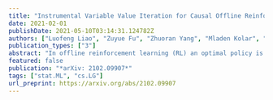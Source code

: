 ```yaml
---
title: "Instrumental Variable Value Iteration for Causal Offline Reinforcement Learning"
date: 2021-02-01
publishDate: 2021-05-10T03:14:31.124782Z
authors: ["Luofeng Liao", "Zuyue Fu", "Zhuoran Yang", "Mladen Kolar", "Zhaoran Wang"]
publication_types: ["3"]
abstract: "In offline reinforcement learning (RL) an optimal policy is learnt solely from a priori collected observational data. However, in observational data, actions are often confounded by unobserved variables. Instrumental variables (IVs), in the context of RL, are the variables whose influence on the state variables are all mediated through the action. When a valid instrument is present, we can recover the confounded transition dynamics through observational data. We study a confounded Markov decision process where the transition dynamics admit an additive nonlinear functional form. Using IVs, we derive a conditional moment restriction (CMR) through which we can identify transition dynamics based on observational data. We propose a provably efficient IV-aided Value Iteration (IVVI) algorithm based on a primal-dual reformulation of CMR. To the best of our knowledge, this is the first provably efficient algorithm for instrument-aided offline RL."
featured: false
publication: "*arXiv: 2102.09907*"
tags: ["stat.ML", "cs.LG"]
url_preprint: https://arxiv.org/abs/2102.09907
---
```

